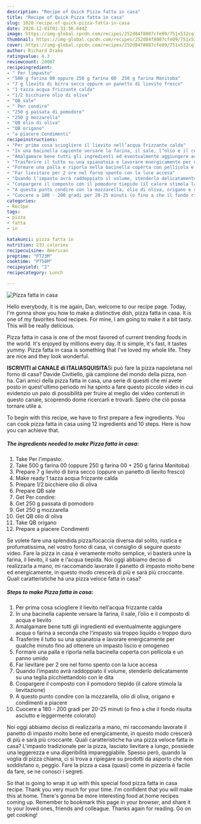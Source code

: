 ```yaml
---
description: "Recipe of Quick Pizza fatta in casa"
title: "Recipe of Quick Pizza fatta in casa"
slug: 1020-recipe-of-quick-pizza-fatta-in-casa
date: 2020-12-01T01:33:56.644Z
image: https://img-global.cpcdn.com/recipes/252d84f8087cfe09/751x532cq70/pizza-fatta-in-casa-recipe-main-photo.jpg
thumbnail: https://img-global.cpcdn.com/recipes/252d84f8087cfe09/751x532cq70/pizza-fatta-in-casa-recipe-main-photo.jpg
cover: https://img-global.cpcdn.com/recipes/252d84f8087cfe09/751x532cq70/pizza-fatta-in-casa-recipe-main-photo.jpg
author: Richard Drake
ratingvalue: 4.3
reviewcount: 20087
recipeingredient:
- " Per limpasto"
- "500 g farina 00 oppure 250 g farina 00  250 g farina Manitoba"
- "7 g lievito di birra secco oppure un panetto di lievito fresco"
- "1 tazza acqua frizzante calda"
- "1/2 bicchiere olio di oliva"
- "QB sale"
- " Per condire"
- "250 g passata di pomodoro"
- "250 g mozzarella"
- "QB olio di oliva"
- "QB origano"
- "a piacere Condimenti"
recipeinstructions:
- "Per prima cosa sciogliere il lievito nell’acqua frizzante calda"
- "In una bacinella capiente versare la farina, il sale, l’olio e il composto di acqua e lievito"
- "Amalgamare bene tutti gli ingredienti ed eventualmente aggiungere acqua o farina a seconda che l’impasto sia troppo liquido o troppo duro"
- "Trasferire il tutto su una spianatoia e lavorare energicamente per qualche minuto fino ad ottenere un impasto liscio e omogeneo"
- "Formare una palla e riporla nella bacinella coperta con pellicola e un panno umido"
- "Far lievitare per 2 ore nel forno spento con la luce accesa"
- "Quando l’impasto avrà raddoppiato il volume, stenderlo delicatamente su una teglia picchiettandolo con le dita"
- "Cospargere il composto con il pomodoro tiepido (il calore stimola la lievitazione)"
- "A questo punto condire con la mozzarella, olio di oliva, origano e condimenti a piacere"
- "Cuocere a 180 - 200 gradi per 20-25 minuti (o fino a che il fondo risulta asciutto e leggermente colorato)"
categories:
- Recipe
tags:
- pizza
- fatta
- in

katakunci: pizza fatta in 
nutrition: 233 calories
recipecuisine: American
preptime: "PT23M"
cooktime: "PT58M"
recipeyield: "2"
recipecategory: Lunch

---
```



![Pizza fatta in casa](https://img-global.cpcdn.com/recipes/252d84f8087cfe09/751x532cq70/pizza-fatta-in-casa-recipe-main-photo.jpg)

Hello everybody, it is me again, Dan, welcome to our recipe page. Today, I'm gonna show you how to make a distinctive dish, pizza fatta in casa. It is one of my favorites food recipes. For mine, I am going to make it a bit tasty. This will be really delicious.

Pizza fatta in casa is one of the most favored of current trending foods in the world. It's enjoyed by millions every day. It is simple, it's fast, it tastes yummy. Pizza fatta in casa is something that I've loved my whole life. They are nice and they look wonderful.

**ISCRIVITI al CANALE di ITALIASQUISITA**Si può fare la pizza napoletana nel forno di casa? Davide Civitiello, già campione del mondo della pizza, non ha. Cari amici della pizza fatta in casa, una serie di quesiti che mi avete posto in quest&#39;ultimo periodo mi ha spinto a fare questo piccolo video in cui evidenzio un paio di possibilità per fruire al meglio dei video contenuti in questo canale, scoprendo dome ricercarli e trovarli. Spero che ciò possa tornare utile a.


To begin with this recipe, we have to first prepare a few ingredients. You can cook pizza fatta in casa using 12 ingredients and 10 steps. Here is how you can achieve that.

<!--inarticleads1-->

##### The ingredients needed to make Pizza fatta in casa:

1. Take  Per l’impasto:
1. Take 500 g farina 00 (oppure 250 g farina 00 + 250 g farina Manitoba)
1. Prepare 7 g lievito di birra secco (oppure un panetto di lievito fresco)
1. Make ready 1 tazza acqua frizzante calda
1. Prepare 1/2 bicchiere olio di oliva
1. Prepare QB sale
1. Get  Per condire:
1. Get 250 g passata di pomodoro
1. Get 250 g mozzarella
1. Get QB olio di oliva
1. Take QB origano
1. Prepare a piacere Condimenti


Se volete fare una splendida pizza/focaccia diversa dal solito, rustica e profumatissima, nel vostro forno di casa, vi consiglio di seguire questo video. Fare la pizza in casa è veramente molto semplice, vi basterà unire la farina, il lievito, il sale e l&#39;acqua tiepida. Noi oggi abbiamo deciso di realizzarla a mano, mi raccomando lavorate il panetto di impasto molto bene ed energicamente, in questo modo crescerà di più e sarà più croccante. Quali caratteristiche ha una pizza veloce fatta in casa? 

<!--inarticleads2-->

##### Steps to make Pizza fatta in casa:

1. Per prima cosa sciogliere il lievito nell’acqua frizzante calda
1. In una bacinella capiente versare la farina, il sale, l’olio e il composto di acqua e lievito
1. Amalgamare bene tutti gli ingredienti ed eventualmente aggiungere acqua o farina a seconda che l’impasto sia troppo liquido o troppo duro
1. Trasferire il tutto su una spianatoia e lavorare energicamente per qualche minuto fino ad ottenere un impasto liscio e omogeneo
1. Formare una palla e riporla nella bacinella coperta con pellicola e un panno umido
1. Far lievitare per 2 ore nel forno spento con la luce accesa
1. Quando l’impasto avrà raddoppiato il volume, stenderlo delicatamente su una teglia picchiettandolo con le dita
1. Cospargere il composto con il pomodoro tiepido (il calore stimola la lievitazione)
1. A questo punto condire con la mozzarella, olio di oliva, origano e condimenti a piacere
1. Cuocere a 180 - 200 gradi per 20-25 minuti (o fino a che il fondo risulta asciutto e leggermente colorato)


Noi oggi abbiamo deciso di realizzarla a mano, mi raccomando lavorate il panetto di impasto molto bene ed energicamente, in questo modo crescerà di più e sarà più croccante. Quali caratteristiche ha una pizza veloce fatta in casa? L&#39;impasto tradizionale per la pizza, lasciato lievitare a lungo, possiede una leggerezza e una digeribilità impareggiabile. Spesso però, quando la voglia di pizza chiama, ci si trova a ripiegare su prodotti da asporto che non soddisfano o, peggio. Fare la pizza a casa (quasi) come in pizzeria è facile da fare, se ne conosci i segreti. 

So that is going to wrap it up with this special food pizza fatta in casa recipe. Thank you very much for your time. I'm confident that you will make this at home. There's gonna be more interesting food at home recipes coming up. Remember to bookmark this page in your browser, and share it to your loved ones, friends and colleague. Thanks again for reading. Go on get cooking!
